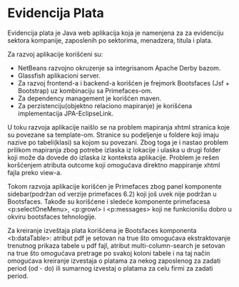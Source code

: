# Evidencija Plata #

Evidencija plata je Java web aplikacija koja je namenjena za za evidenciju sektora kompanije, zaposlenih po sektorima, menadzera, titula  i plata.

Za razvoj aplikacije korišćeni su:

-  NetBeans razvojno okruzenje sa integrisanom Apache Derby bazom.
-  Glassfish aplikacioni server.
- Za razvoj frontend-a i backend-a korišćen je frejmork  Bootsfaces (Jsf + Bootstrap) uz kombinaciju sa Primefaces-om.
- Za dependency management je korišćen maven.
- Za perzistenciju(objektno relaciono mapiranje) je korišćena implementacija JPA-EclipseLink.

U toku razvoja aplikacije naišlo se na problem mapiranja xhtml stranica koje su povezane sa template-om. Stranice su podeljenje u foldere koji imaju nazive po tabeli(klasi) sa kojom su povezani. Zbog toga je i nastao problem prilikom mapiranja zbog potrebe izlaska iz lokacije i ulaska u drugi folder koji može da dovede do izlaska iz konteksta aplikacije. Problem je rešen koršćenjem atributa outcome  koji omogućava direktno mappiranje xhtml fajla preko view-a.

Tokom razvoja aplikacije korišćen je Primefaces  zbog panel komponente sidebar(podržan od verzije primefaces 6.2) koji još uvek nije podržan u Bootsfaces. Takođe su korišćene i sledeće komponente primefacesa <p:selectOneMenu>, <p:growl> i <p:messages> koji ne funkcionišu dobro u okviru bootsfaces tehnologije.

Za kreiranje izveštaja plata korišćena je  Bootsfaces komponenta <b:dataTable>: atribut pdf je setovan na true što omogućava ekstraktovanje trenutnog prikaza tabele u pdf fajl,  atribut multi-column-search je setovan na true što omogućava pretrage po svakoj koloni tabele i na taj način omogućava   kreiranje izvestaja o platama za nekog zaposlenog za zadati period (od - do) ili sumarnog izvestaj o platama za celu firmi za zadati period.







